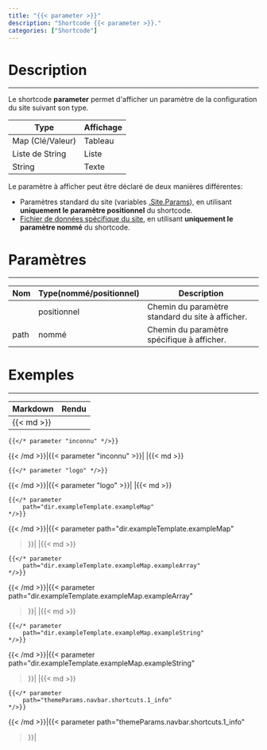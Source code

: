 ```yaml
---
title: "{{< parameter >}}"
description: "Shortcode {{< parameter >}}."
categories: ["Shortcode"]
---
```


# Description
---

Le shortcode **parameter** permet d'afficher un paramètre de la configuration du site suivant son type.

| Type | Affichage |
| ---- | --------- |
| Map (Clé/Valeur) | Tableau |
| Liste de String | Liste |
| String | Texte |

Le paramètre à afficher peut être déclaré de deux manières différentes:
* Paramètres standard du site (variables [.Site.Params](https://gohugo.io/variables/site/#the-siteparams-variable)), en utilisant **uniquement le paramètre positionnel** du shortcode.
* [Fichier de données spécifique du site](https://gohugo.io/templates/data-templates/), en utilisant **uniquement le paramètre nommé** du shortcode.

# Paramètres
---

| Nom | Type(nommé/positionnel) | Description |
| --- | ----------------------- | ----------- |
| | positionnel | Chemin du paramètre standard du site à afficher. |
| path | nommé | Chemin du paramètre spécifique à afficher. |

# Exemples
---

| Markdown | Rendu |
| -------- | ----- |
|{{< md >}}
```
{{</* parameter "inconnu" */>}}
```
{{< /md >}}|{{< parameter "inconnu" >}}|
|{{< md >}}
```
{{</* parameter "logo" */>}}
```
{{< /md >}}|{{< parameter "logo" >}}|
|{{< md >}}
```
{{</* parameter
    path="dir.exampleTemplate.exampleMap"
*/>}}
```
{{< /md >}}|{{< parameter
    path="dir.exampleTemplate.exampleMap"
>}}|
|{{< md >}}
```
{{</* parameter
    path="dir.exampleTemplate.exampleMap.exampleArray"
*/>}}
```
{{< /md >}}|{{< parameter
    path="dir.exampleTemplate.exampleMap.exampleArray"
>}}|
|{{< md >}}
```
{{</* parameter
    path="dir.exampleTemplate.exampleMap.exampleString"
*/>}}
```
{{< /md >}}|{{< parameter
    path="dir.exampleTemplate.exampleMap.exampleString"
>}}|
|{{< md >}}
```
{{</* parameter
    path="themeParams.navbar.shortcuts.1_info"
*/>}}
```
{{< /md >}}|{{< parameter
    path="themeParams.navbar.shortcuts.1_info"
>}}|
